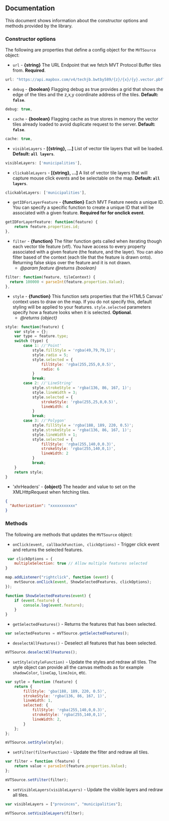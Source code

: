 ﻿## Documentation

This document shows information about the constructor options and methods provided by the library. 

### Constructor options

The following are properties that define a config object for the `MVTSource` object:

* `url` - **{string}** The URL Endpoint that we fetch MVT Protocol Buffer tiles from. **Required**.

```js
url: "https://api.mapbox.com/v4/techjb.bwtby589/{z}/{x}/{y}.vector.pbf?",
```

* `debug` - **{boolean}** Flagging debug as true provides a grid that shows the edge of the tiles and the z,x,y coordinate address of the tiles. **Default: `false`**.

```js
debug: true,
```

* `cache` - **{boolean}** Flagging cache as true stores in memory the vector tiles already loaded to avoid duplicate request to the server. **Default: `false`**.

```js
cache: true,
```

* `visibleLayers` - **[{string}, ...]** List of vector tile layers that will be loaded. **Default: `all layers`**.

```js
visibleLayers: ['municipalities'],
```


* `clickableLayers` - **[{string}, ...]** A list of vector tile layers that will capture mouse click events and be selectable on the map. **Default: `all layers`**.

```js
clickableLayers: ['municipalities'],
```

* `getIDForLayerFeature` - **{function}** Each MVT Feature needs a unique ID. You can specify a specific function to create a unique ID that will be associated with a given feature. **Required for for onclick event**.

```js
getIDForLayerFeature: function(feature) {
    return feature.properties.id;
},
```

* `filter` - **{function}** The filter function gets called when iterating though each vector tile feature (vtf). You have access to every property associated with a given feature (the feature, and the layer). You can also filter based of the context (each tile that the feature is drawn onto). Returning false skips over the feature and it is not drawn.   
  * *@param feature* *@returns {boolean}*

```js
filter: function(feature, tileContext) {
  return 100000 < parseInt(feature.properties.Value);
},
```

* `style` - **{function}** This function sets properties that the HTML5 Canvas' context uses to draw on the map. If you do not specify this, default styling will be applied to your features. `style.selected` parameters specify how a feature looks when it is selected. **Optional**.
  * *@returns {object}*

```js
style: function(feature) {
    var style = {};
    var type = feature.type;
    switch (type) {
        case 1: //'Point'
            style.fillStyle = 'rgba(49,79,79,1)';
            style.radio = 5;
            style.selected = {
                fillStyle: 'rgba(255,255,0,0.5)',
                radio: 6
            }
            break;
        case 2: //'LineString'
            style.strokeStyle = 'rgba(136, 86, 167, 1)';
            style.lineWidth = 3;
            style.selected = {
                strokeStyle: 'rgba(255,25,0,0.5)',
                lineWidth: 4
            }
            break;
        case 3: //'Polygon'
            style.fillStyle = 'rgba(188, 189, 220, 0.5)';
            style.strokeStyle = 'rgba(136, 86, 167, 1)';
            style.lineWidth = 1;
            style.selected = {
                fillStyle: 'rgba(255,140,0,0.3)',
                strokeStyle: 'rgba(255,140,0,1)',
                lineWidth: 2
            }
            break;
    }
    return style;
}
```

* 'xhrHeaders' - **{object}** The header and value to set on the XMLHttpRequest when fetching tiles.

```json
{
  "Authorization": "xxxxxxxxxxx"
}
```

### Methods

The following are methods that updates the `MVTSource` object:

* `onClick(event, callbackFunction, clickOptions)` - Trigger click event and returns the selected features.

```js
 var clickOptions = {
    multipleSelection: true // Allow multiple features selected
}

map.addListener("rightclick", function (event) {
    mvtSource.onClick(event, ShowSelectedFeatures, clickOptions);
});

function ShowSelectedFeatures(event) {
    if (event.feature) {
        console.log(event.feature);
    }                        
}
```


* `getSelectedFeatures()` - Returns the features that has been selected.

```js
var selectedFeatures = mVTSource.getSelectedFeatures();
```


* `deselectAllFeatures()` - Deselect all features that has been selected.

```js
mVTSource.deselectAllFeatures();
```


* `setStyle(styleFunction)` - Update the styles and redraw all tiles. The style object can provide all the canvas methods as for example `shadowColor`, `lineCap`, `lineJoin`, etc. 

```js
var sytle = function (feature) {
    return {
        fillStyle: 'gba(188, 189, 220, 0.5)',
        strokeStyle: 'rgba(136, 86, 167, 1)',
        lineWidth: 1,
        selected: {
            fillStyle: 'rgba(255,140,0,0.3)',
            strokeStyle: 'rgba(255,140,0,1)',
            lineWidth: 2,
        }
    };
};

mVTSource.setStyle(style);
```

* `setFilter(filterFunction)` - Update the filter and redraw all tiles. 

```js
var filter = function (feature) {
    return value < parseInt(feature.properties.Value);
};

mVTSource.setFilter(filter);
```


* `setVisibleLayers(visibleLayers)` - Update the visible layers and redraw all tiles. 

```js
var visibleLayers = ["provinces", "municipalities"];

mVTSource.setVisibleLayers(filter);
```